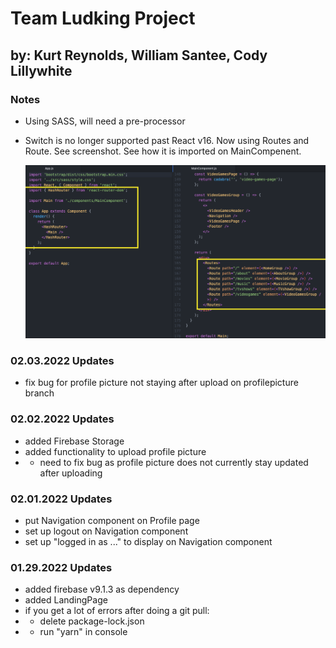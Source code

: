 # Team Ludking Project

## by: Kurt Reynolds, William Santee, Cody Lillywhite

### Notes

- Using SASS, will need a pre-processor
- Switch is no longer supported past React v16. Now using Routes and Route. See screenshot. See how it is imported on MainCompenent.

  <img src="src/images/README-IMG-react-routes.png" width="500"/>

### 02.03.2022 Updates

- fix bug for profile picture not staying after upload on profilepicture branch

### 02.02.2022 Updates

- added Firebase Storage
- added functionality to upload profile picture
- - need to fix bug as profile picture does not currently stay updated after uploading

### 02.01.2022 Updates

- put Navigation component on Profile page
- set up logout on Navigation component
- set up "logged in as ..." to display on Navigation component

### 01.29.2022 Updates

- added firebase v9.1.3 as dependency
- added LandingPage
- if you get a lot of errors after doing a git pull:
- - delete package-lock.json
- - run "yarn" in console
